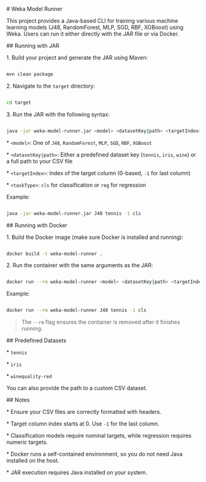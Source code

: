 \# Weka Model Runner



This project provides a Java-based CLI for training various machine learning models (J48, RandomForest, MLP, SGD, RBF, XGBoost) using Weka. Users can run it either directly with the JAR file or via Docker.



\## Running with JAR



1\. Build your project and generate the JAR using Maven:



```bash

mvn clean package

```



2\. Navigate to the `target` directory:



```bash

cd target

```



3\. Run the JAR with the following syntax:



```bash

java -jar weka-model-runner.jar <model> <datasetKey|path> <targetIndex> <taskType>

```



\* `<model>`: One of `J48`, `RandomForest`, `MLP`, `SGD`, `RBF`, `XGBoost`

\* `<datasetKey|path>`: Either a predefined dataset key (`tennis`, `iris`, `wine`) or a full path to your CSV file

\* `<targetIndex>`: Index of the target column (0-based, `-1` for last column)

\* `<taskType>`: `cls` for classification or `reg` for regression



Example:



```bash

java -jar weka-model-runner.jar J48 tennis -1 cls

```



\## Running with Docker



1\. Build the Docker image (make sure Docker is installed and running):



```bash

docker build -t weka-model-runner .

```



2\. Run the container with the same arguments as the JAR:



```bash

docker run --rm weka-model-runner <model> <datasetKey|path> <targetIndex> <taskType>

```



Example:



```bash

docker run --rm weka-model-runner J48 tennis -1 cls

```



> The `--rm` flag ensures the container is removed after it finishes running.



\## Predefined Datasets



\* `tennis`

\* `iris`

\* `winequality-red`



You can also provide the path to a custom CSV dataset.



\## Notes



\* Ensure your CSV files are correctly formatted with headers.

\* Target column index starts at 0. Use `-1` for the last column.

\* Classification models require nominal targets, while regression requires numeric targets.

\* Docker runs a self-contained environment, so you do not need Java installed on the host.

\* JAR execution requires Java installed on your system.



